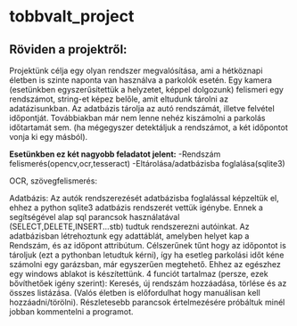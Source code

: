 # tobbvalt_project
## Röviden a projektről:
Projektünk célja egy olyan rendszer megvalósítása, ami a hétköznapi életben is szinte naponta van használva a parkolók esetén. 
Egy kamera (esetünkben egyszerűsítettük a helyzetet, képpel dolgozunk) felismeri egy rendszámot, string-et képez belőle, amit
eltudunk tárolni az adatázisunkban. Az adatbázis tárolja az autó rendszámát, illetve felvétel időpontját. Továbbiakban már nem
lenne nehéz kiszámolni a parkolás időtartamát sem. (ha mégegyszer detektáljuk a rendszámot, a két időpontot vonja ki egy másból).

**Esetünkben ez két nagyobb feladatot jelent:**
-Rendszám felismerés(opencv,ocr,tesseract)
-Eltárolása/adatbázisba foglalása(sqlite3)

OCR, szövegfelismerés:


Adatbázis:
Az autók rendszerezését adatbázisba foglalással képzeltük el, ehhez a python sqlite3 adatbázis rendszerét vettük
igénybe. Ennek a segítségével alap sql parancsok használatával (SELECT,DELETE,INSERT...stb) tudtuk rendszerezni autóinkat.
Az adatbázisban létrehoztunk egy adattáblát, amelyben helyet kap a Rendszám, és az időpont attribútum. Célszerűnek
tűnt hogy az időpontot is tároljuk (ezt a pythonban letudtuk kérni), így ha esetleg parkolási időt kéne számolni
egy garázsban, már egyszerűen megtehető. Ehhez az egészhez egy windows ablakot is készítettünk.
4 funciót tartalmaz (persze, ezek bővíthetőek igény szerint): Keresés, új rendszám hozzáadása, törlése és az összes
listázása. (Valós életben is előfordulhat hogy manuálisan kell hozzáadni/törölni).
Részletesebb parancsok értelmezésére próbáltuk minél jobban kommentelni a programot.
